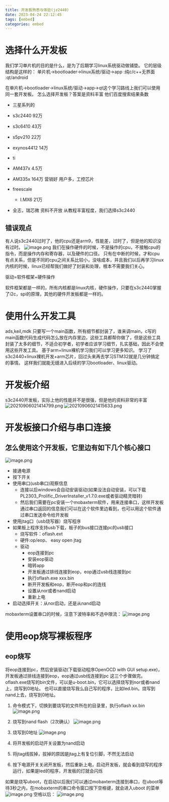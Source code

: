 ```yaml
---
title: 开发板熟悉与体验(jz2440)
date: 2023-04-24 22:12:45
tags: [embed]
categories: embed
---
```


# 选择什么开发板
我们学习单片机的目的是什么，是为了后期学习linux系统驱动做铺垫。
它的层级结构是这样的：
单片机->bootloader->linux系统/驱动->app
                                      :纯c/c++无界面
                                      :qt/android

在单片机->bootloader->linux系统/驱动->app->qt这个学习路线上我们可以使用同一套开发板。
怎么选择开发板？答案是资料丰富
他们百度搜索结果条数
- 三星系列的
 - s3c2440     92万
 - s3c6410     43万
 - s5pv210     22万
 - exynos4412  14万
- ti
 - AM437x       4.5万
 - AM335x       164万 营销好 用户多，工控芯片
- freescale
  - I.MX6       21万

- 全志，瑞芯微  资料不开放
从教程丰富程度，我们选择s3c2440
## 错误观点
有人说s3c2440过时了，他的cpu还是arm9，性能差，过时了，但是他的知识没有过时。
![image.png](https://s2.loli.net/2023/05/01/BGu1cCqo2LsmU3y.png)
我们在操作硬件的时候，不是操作的cpu，不接触cpu的指令，而是操作内存和寄存器，以及硬件的口径。
只有在中断的时候，才和cpu有点关系，但是不同的cpu之间关系比较小，没啥成本，并且我们以后再学习linux内核的时候，linux已经帮我们做好了封装和处理，根本不需要我们关心。

驱动=软件框架+硬件操作

软件框架都是一样的，所有内核都是linux内核，硬件操作，只要在s3c2440掌握了i2c，spi的原理，其他的硬件开发板都是一样的。

# 使用什么开发工具
ads,keil,mdk
只要写一个main函数，所有细节都封装了，谁来调main，c写的main函数代码生成代码怎么放在内存里边，这些工具都帮你做了，但是这些工具封装了太多的细节，不适合初学者，初学者应该学习细节，扎实基础，因此不会使用这些开发工具。
基于arm+linux裸机学习我们可以学习更多知识。
学习了s3c2440+linux裸机开发+arm芯片，回过头来再去学习STM32就是几分钟搞定的事情。
这样我们就能无缝进入后续的学习bootloader、linux驱动。


# 开发板介绍
s3c2440开发板，实际上他的性能并不是很强，但是他的资料非常的丰富
![20210906021414799.png](https://s2.loli.net/2023/05/01/YzpM71Xv3flhreC.png)
![20210906021415633.png](https://s2.loli.net/2023/05/01/4XcUry2pGwILqWY.png)

# 开发板接口介绍与串口连接
## 怎么使用这个开发板，它里边有如下几个核心接口

![image.png](https://s2.loli.net/2023/05/01/UBo9PQyFuNbHh1X.png)

- 接通电源
- 按下开关
- 使用串口(usb串口)观察信息
  - 连接以后windows会自动安装驱动(如果没法自动安装，可以下载PL2303_Prolific_DriverInstaller_v1.7.0.exe或者驱动精灵暗转)
  - 然后我们需要在pc安装一个mobaxterm软件，用来连接串口，这样开发板通过串口返回的信息我们可以在这个软件里边看到，也可以用这个软件通过串口发送命令给开发板
- 使用jtag口（usb烧写器）烧写程序
- 如果板上程序支持usb下载，板子的bus接口连接pc的usb接口
  - 烧写软件：oflash.ext
  - 硬件:op/eop、 easy open jtag
  - 驱动
    - eop连接到pc
    - 安装eop驱动
    - 暗转app
    - 开发板通过排线连接到eop，eop通过usb线连接到pc
    - 执行oflash.exe xxx.bin
    - 断开开发板和eop，断开eop和pc的连线
    - 设置从nor或者nand启动
    - 重新上电
- 启动选择开关：从nor启动，还是从nand启动

mobaxterm设置串口的时候，注意下波特率和不选中限流：
![image.png](https://s2.loli.net/2023/05/01/KaMgHwTV1Fb6tJv.png)

# 使用eop烧写裸板程序
## eop烧写
 将eop连接到pc，然后安装驱动(下载驱动程序OpenOCD with GUI setup.exe)，开发板通过排线连接到eop，eop通过usb线连接到pc 这三个步骤做完。
 oflash.exe烧写的bin文件，可以是u-boot.bin，它可以选择烧写到nor或者nand上，烧写到0地址。
 也可以直接烧写我么自己写的程序，比如led.bin。烧写到nand上去，烧写到0地址。
1. 命令模式下，切换到要烧写的文件所在的目录里，执行oflash xx.bin
![image.png](https://s2.loli.net/2023/05/01/1Z6qYdcQ8eHUC4A.png)

2. 烧写到nand flash（2次确认）
![image.png](https://s2.loli.net/2023/05/01/Zbvy9qhVoYw36cT.png)

3. 烧写到0地址
![image.png](https://s2.loli.net/2023/05/01/jDoGpTqfAK4Qy5H.png)

4. 将开发板的启动开关设置为nand启动
5. 将jtag线拔掉，拔掉的原因是jtag上有复位引脚，不然无法启动
6. 按下电源开关关闭开发板，然后重新上电，启动开发板，就会看到烧写的程序运行，如果是led的程序，开发板的灯就会闪烁

如果是烧写uboot，在启动以后我们可以通过mobaxterm连接到串口，在uboot等待3秒之内，在mobaxterm的串口命令窗口按下空格键，就会进入uboot 的菜单
![image.png](https://s2.loli.net/2023/05/01/DYPBrMJLq8m4uG5.png)
空格以后：
![image.png](https://s2.loli.net/2023/05/01/nghrGv7b1RkWEUF.png)
